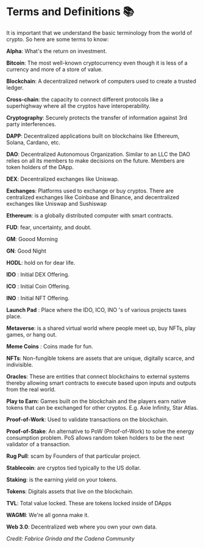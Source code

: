 # Terms and Definitions 📚

It is important that we understand the basic terminology from the world of crypto. So here are some terms to know:

**Alpha**: What's the return on investment.

**Bitcoin**: The most well-known cryptocurrency even though it is less of a currency and more of a store of value.  

**Blockchain**: A decentralized network of computers used to create a trusted ledger. 

**Cross-chain**: the capacity to connect different protocols like a superhighway where all the cryptos have interoperability.

**Cryptography**: Securely protects the transfer of information against 3rd party interferences.

**DAPP**: Decentralized applications built on blockchains like Ethereum, Solana, Cardano, etc.  

**DAO**: Decentralized Autonomous Organization. Similar to an LLC the DAO relies on all its members to make decisions on the future. Members are token holders of the DApp.  

**DEX**: Decentralized exchanges like Uniswap.  

**Exchanges**: Platforms used to exchange or buy cryptos. There are centralized exchanges like Coinbase and Binance, and decentralized exchanges like Uniswap and Sushiswap  

**Ethereum**: is a globally distributed computer with smart contracts.  

**FUD**: fear, uncertainty, and doubt.  

**GM**: Goood Morning

**GN**: Good Night

**HODL**: hold on for dear life.  

**IDO** : Initial DEX Offering.

**ICO** : Initial Coin Offering.

**INO** : Initial NFT Offering.

**Launch Pad** : Place where the IDO, ICO, INO 's of various projects taxes place.

**Metaverse**: is a shared virtual world where people meet up, buy NFTs, play games, or hang out.  

**Meme Coins** : Coins made for fun.

**NFTs**: Non-fungible tokens are assets that are unique, digitally scarce, and indivisible.  

**Oracles**: These are entities that connect blockchains to external systems thereby allowing smart contracts to execute based upon inputs and outputs from the real world.

**Play to Earn:** Games built on the blockchain and the players earn native tokens that can be exchanged for other cryptos. E.g. Axie Infinity, Star Atlas.  

**Proof-of-Work**: Used to validate transactions on the blockchain.  

**Proof-of-Stake**: An alternative to PoW (Proof-of-Work) to solve the energy consumption problem. PoS allows random token holders to be the next validator of a transaction.  

**Rug Pull**: scam by Founders of that particular project.

**Stablecoin**: are cryptos tied typically to the US dollar.  

**Staking**: is the earning yield on your tokens.  

**Tokens**: Digitals assets that live on the blockchain.  

**TVL**: Total value locked. These are tokens locked inside of DApps  

**WAGMI**: We're all gonna make it.

**Web 3.0**: Decentralized web where you own your own data.  

*Credit: Fabrice Grinda and the Cadena Community*
